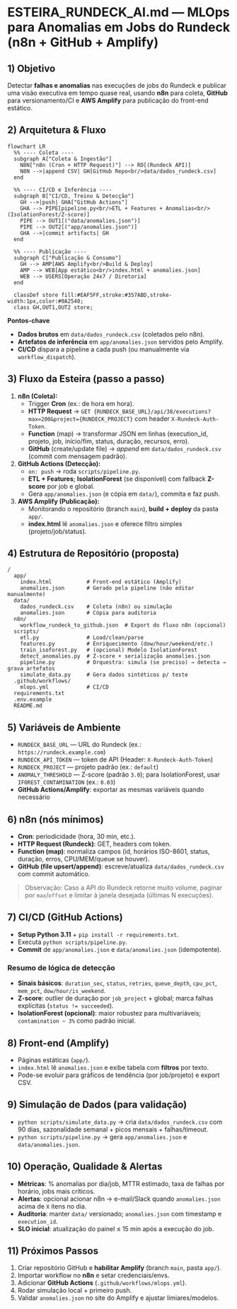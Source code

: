 # ESTEIRA_RUNDECK_AI.md — MLOps para Anomalias em Jobs do Rundeck (n8n + GitHub + Amplify)

## 1) Objetivo
Detectar **falhas e anomalias** nas execuções de jobs do Rundeck e publicar uma visão executiva em tempo quase real, usando **n8n** para coleta, **GitHub** para versionamento/CI e **AWS Amplify** para publicação do front-end estático.

## 2) Arquitetura & Fluxo
```mermaid
flowchart LR
  %% ---- Coleta ----
  subgraph A["Coleta & Ingestão"]
    N8N["n8n (Cron + HTTP Request)"] --> RD[(Rundeck API)]
    N8N -->|append CSV| GH[GitHub Repo<br/>data/dados_rundeck.csv]
  end

  %% ---- CI/CD e Inferência ----
  subgraph B["CI/CD, Treino & Detecção"]
    GH -->|push| GHA["GitHub Actions"]
    GHA --> PIPE[pipeline.py<br/>ETL + Features + Anomalias<br/>(IsolationForest/Z-score)]
    PIPE --> OUT1[("data/anomalies.json")]
    PIPE --> OUT2[("app/anomalies.json")]
    GHA -->|commit artifacts| GH
  end

  %% ---- Publicação ----
  subgraph C["Publicação & Consumo"]
    GH --> AMP[AWS Amplify<br/>Build & Deploy]
    AMP --> WEB[App estático<br/>index.html + anomalies.json]
    WEB --> USERS[Operação 24x7 / Diretoria]
  end

  classDef store fill:#EAF5FF,stroke:#357ABD,stroke-width:1px,color:#0A2540;
  class GH,OUT1,OUT2 store;
```
**Pontos-chave**
- **Dados brutos** em `data/dados_rundeck.csv` (coletados pelo n8n).
- **Artefatos de inferência** em `app/anomalies.json` servidos pelo Amplify.
- **CI/CD** dispara a pipeline a cada push (ou manualmente via `workflow_dispatch`).

## 3) Fluxo da Esteira (passo a passo)
1. **n8n (Coleta):**
   - Trigger **Cron** (ex.: de hora em hora).
   - **HTTP Request** → `GET {RUNDECK_BASE_URL}/api/38/executions?max=200&project={RUNDECK_PROJECT}` com header `X-Rundeck-Auth-Token`.
   - **Function** (map) → transformar JSON em linhas (execution_id, projeto, job, início/fim, status, duração, recursos, erro).
   - **GitHub** (create/update file) → *append* em `data/dados_rundeck.csv` (commit com mensagem padrão).
2. **GitHub Actions (Detecção):**
   - `on: push` → roda `scripts/pipeline.py`.
   - **ETL + Features**; **IsolationForest** (se disponível) com fallback **Z-score** por job e global.
   - Gera `app/anomalies.json` (e cópia em `data/`), commita e faz push.
3. **AWS Amplify (Publicação):**
   - Monitorando o repositório (branch `main`), **build + deploy** da pasta `app/`.
   - **index.html** lê `anomalies.json` e oferece filtro simples (projeto/job/status).

## 4) Estrutura de Repositório (proposta)
```
/
  app/
    index.html           # Front-end estático (Amplify)
    anomalies.json       # Gerado pela pipeline (não editar manualmente)
  data/
    dados_rundeck.csv    # Coleta (n8n) ou simulação
    anomalies.json       # Cópia para auditoria
  n8n/
    workflow_rundeck_to_github.json  # Export do fluxo n8n (opcional)
  scripts/
    etl.py               # Load/clean/parse
    features.py          # Enriquecimento (dow/hour/weekend/etc.)
    train_isoforest.py   # (opcional) Modelo IsolationForest
    detect_anomalies.py  # Z-score + serialização anomalies.json
    pipeline.py          # Orquestra: simula (se preciso) → detecta → grava artefatos
    simulate_data.py     # Gera dados sintéticos p/ teste
  .github/workflows/
    mlops.yml            # CI/CD
  requirements.txt
  .env.example
  README.md
```

## 5) Variáveis de Ambiente
- `RUNDECK_BASE_URL` — URL do Rundeck (ex.: `https://rundeck.example.com`)
- `RUNDECK_API_TOKEN` — token de API (Header: `X-Rundeck-Auth-Token`)
- `RUNDECK_PROJECT` — projeto padrão (ex.: `default`)
- `ANOMALY_THRESHOLD` — Z-score (padrão `3.0`); para IsolationForest, usar `IFOREST_CONTAMINATION` (ex.: `0.03`)
- **GitHub Actions/Amplify**: exportar as mesmas variáveis quando necessário

## 6) n8n (nós mínimos)
- **Cron**: periodicidade (hora, 30 min, etc.).
- **HTTP Request (Rundeck)**: GET, headers com token.
- **Function (map)**: normaliza campos (id, horários ISO-8601, status, duração, erros, CPU/MEM/queue se houver).
- **GitHub (file upsert/append)**: escreve/atualiza `data/dados_rundeck.csv` com commit automático.

> Observação: Caso a API do Rundeck retorne muito volume, paginar por `max`/`offset` e limitar à janela desejada (últimas N execuções).

## 7) CI/CD (GitHub Actions)
- **Setup Python 3.11** + `pip install -r requirements.txt`.
- Executa `python scripts/pipeline.py`.
- **Commit** de `app/anomalies.json` e `data/anomalies.json` (idempotente).

### Resumo de lógica de detecção
- **Sinais básicos**: `duration_sec`, `status`, `retries`, `queue_depth`, `cpu_pct`, `mem_pct`, `dow/hour/is_weekend`.
- **Z-score**: outlier de duração por `job_project` + global; marca falhas explícitas (`status != succeeded`).
- **IsolationForest (opcional)**: maior robustez para multivariáveis; `contamination ~ 3%` como padrão inicial.

## 8) Front-end (Amplify)
- Páginas estáticas (`app/`).
- `index.html` lê `anomalies.json` e exibe tabela com **filtros** por texto.
- Pode-se evoluir para gráficos de tendência (por job/projeto) e export CSV.

## 9) Simulação de Dados (para validação)
- `python scripts/simulate_data.py` → cria `data/dados_rundeck.csv` com 90 dias, sazonalidade semanal + picos mensais + falhas/timeout.
- `python scripts/pipeline.py` → gera `app/anomalies.json` e `data/anomalies.json`.

## 10) Operação, Qualidade & Alertas
- **Métricas**: % anomalias por dia/job, MTTR estimado, taxa de falhas por horário, jobs mais críticos.
- **Alertas**: opcional acionar n8n → e-mail/Slack quando `anomalies.json` acima de `X` itens no dia.
- **Auditoria**: manter `data/` versionado; `anomalies.json` com timestamp e `execution_id`.
- **SLO inicial**: atualização do painel ≤ 15 min após a execução do job.

## 11) Próximos Passos
1. Criar repositório GitHub e **habilitar Amplify** (branch `main`, pasta `app/`).  
2. Importar workflow no **n8n** e setar credenciais/envs.  
3. Adicionar **GitHub Actions** (`.github/workflows/mlops.yml`).  
4. Rodar simulação local + primeiro push.  
5. Validar `anomalies.json` no site do Amplify e ajustar limiares/modelos.
